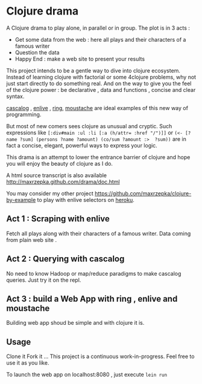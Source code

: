 # Clojure drama

A Clojure drama to play alone, in parallel or in group.
The plot is in 3 acts :

   * Get some data from the web : here all plays and their characters of a famous writer
   * Question the data
   * Happy End : make a web site to present your results

This project intends to be a gentle way to dive into clojure ecosystem.
Instead of learning clojure with factorial or some 4clojure problems,
why not just start directly to do something real.
And on the way to give you the feel of the clojure power : be declarative , data and functions , concise and clear syntax.

[cascalog]() , [enlive]() , [ring](), [moustache]() are ideal examples of this new way of programming.

But most of new comers sees clojure as unusual and cryptic. Such expressions like
`[:div#main :ul :li [:a (h/attr= :href "/")]]` or
`(<- [?name ?sum] (persons ?name ?amount) (co/sum ?amount :>  ?sum))`
 are in fact a concise, elegant, powerful ways to express your logic.

This drama is an attempt to lower the entrance barrier of clojure
and hope you will enjoy the beauty of clojure as I do.

A html source transcript is also available http://maxrzepka.github.com/drama/doc.html

You may consider my other project https://github.com/maxrzepka/clojure-by-example to play with enlive selectors on [heroku](http://cold-dusk-9608.herokuapp.com/).


## Act 1 : Scraping with enlive

Fetch all plays along with their characters of a famous writer.
Data coming from plain web site .

## Act 2 : Querying with cascalog

No need to know Hadoop or map/reduce paradigms to make cascalog queries.
Just try it on the repl.

## Act 3 : build a Web App with ring , enlive and moustache

Building web app shoud be simple and with clojure it is.

## Usage

Clone it Fork it ... This project is a continuous work-in-progress. Feel free to use it as you like.

To launch the web app on localhost:8080 , just execute `lein run`
